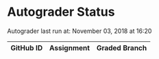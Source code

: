 # Autograder Status
Autograder last run at: November 03, 2018 at 16:20

| GitHub ID | Assignment | Graded Branch |
|-----------|------------|---------------|
